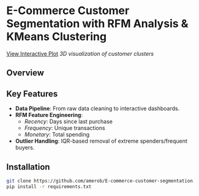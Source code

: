 # E-Commerce Customer Segmentation with RFM Analysis & KMeans Clustering


[View Interactive Plot](3d_scatter_plot.html)
*3D visualization of customer clusters*


## Overview

## Key Features
- **Data Pipeline**: From raw data cleaning to interactive dashboards.
- **RFM Feature Engineering**: 
  - *Recency*: Days since last purchase
  - *Frequency*: Unique transactions
  - *Monetary*: Total spending
- **Outlier Handling**: IQR-based removal of extreme spenders/frequent buyers.

## Installation
```bash
git clone https://github.com/amerob/E-commerce-customer-segmentation
pip install -r requirements.txt
